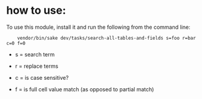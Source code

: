 # how to use:

To use this module, install it and run the following from the command line: 
```shell
    vendor/bin/sake dev/tasks/search-all-tables-and-fields s=foo r=bar c=0 f=0
```
- s = search term
  
- r = replace terms
  
- c = is case sensitive?
  
- f = is full cell value match (as opposed to partial match)
